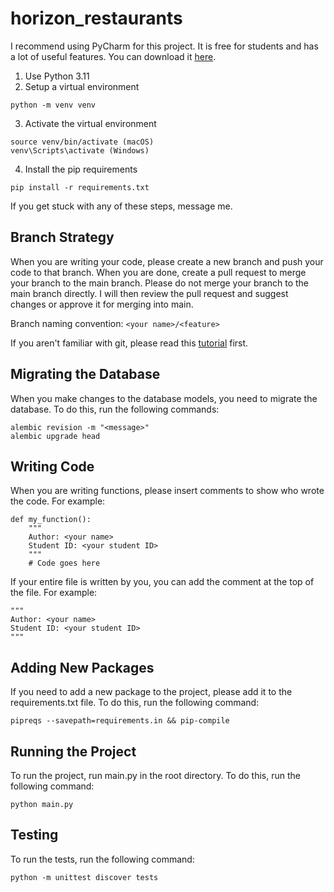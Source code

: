 # horizon_restaurants

I recommend using PyCharm for this project. It is free for students and has a lot of useful features. You can download it [here](https://www.jetbrains.com/pycharm/).

1. Use Python 3.11
2. Setup a virtual environment
```
python -m venv venv
```
3. Activate the virtual environment
```
source venv/bin/activate (macOS)
venv\Scripts\activate (Windows)
```
4. Install the pip requirements
```
pip install -r requirements.txt
```

If you get stuck with any of these steps, message me.

## Branch Strategy

When you are writing your code, please create a new branch and push your code to that branch. When you are done, create a pull request to merge your branch to the main branch. Please do not merge your branch to the main branch directly. I will then review the pull request and suggest changes or approve it for merging into main.

Branch naming convention: `<your name>/<feature>`

If you aren't familiar with git, please read this [tutorial](https://www.atlassian.com/git/tutorials/what-is-git) first.

## Migrating the Database

When you make changes to the database models, you need to migrate the database. To do this, run the following commands:
```
alembic revision -m "<message>"
alembic upgrade head
```

## Writing Code

When you are writing functions, please insert comments to show who wrote the code. For example:
```
def my_function():
    """
    Author: <your name>
    Student ID: <your student ID>
    """
    # Code goes here
```

If your entire file is written by you, you can add the comment at the top of the file. For example:
```
"""
Author: <your name>
Student ID: <your student ID>
"""
```

## Adding New Packages

If you need to add a new package to the project, please add it to the requirements.txt file. To do this, run the following command:
```
pipreqs --savepath=requirements.in && pip-compile
```

## Running the Project

To run the project, run main.py in the root directory. To do this, run the following command:
```
python main.py
```

## Testing

To run the tests, run the following command:
```
python -m unittest discover tests
```